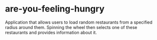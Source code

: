 # are-you-feeling-hungry
Application that allows users to load random restaurants from a specified radius around them. 
Spinning the wheel then selects one of these restaurants and provides information about it.
